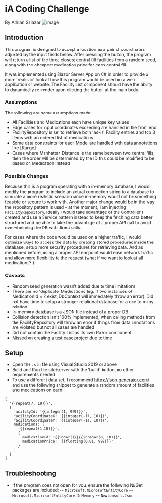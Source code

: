 # iA Coding Challenge
By Adrian Salazar
![image](https://user-images.githubusercontent.com/13540588/221673413-af83d543-f048-4ffd-96c9-28fb406ef17d.png)

## Introduction
This program is designed to accept a location as a pair of coordinates adjusted by the input fields below. After pressing the button, the program will return a list of the	three closest central fill facilities from a random seed, along with the cheapest medication price for each	central fill.

It was implemented using Blazor Server App on C# in order to provide a more 'realistic' look at how this program would be used on a web application or website. The Facility List component should have the ability to dynamically re-render upon clicking the button at the main body. 

### Assumptions
The following are some assumptions made:

- All Facilities and Medications each have unique key values
- Edge cases for input coordinates exceeding are handled in the front end
- FacilityRepository is set to retrieve both 'as-is' Facility entries and top 3 items with an ordered list of medications
- Some data constraints for each Model are handled with data annotations like [Range]
- Cases where Manhattan Distance is the same between two central fills, then the order will be determined by the ID
this could be modified to be based on Medication instead


### Possible Changes
Because this is a program operating with a in-memory database, I would modify the program
to include an actual connection string to a database to simulate a more realistic scenario
since in-memory would not be something feasible or secure to work with.
Another major change would be in the way the repository pattern is used - at the moment,
I am injecting `FacilityRepository`, Ideally I would take advantage of
the Controller I created and use a Service pattern instead to keep the fetching data better structured
and be able to take the advantage of a proper API call to avoid overwhelming the DB with direct calls.

For cases where the code would be used on a higher traffic, I would optimize ways to access the
data by creating stored procedures inside the database, setup more security procedures for retrieving
data. And as mentioned before, using a proper API endpoint would ease network traffic and allow more flexibility
to the request (what if we want to look at all medications? )


### Caveats

- Random seed generation wasn't added due to time limitations
- There are no 'duplicate' Medications (eg. if two instances of MedicationId = 2 exist, DbContext will immediately throw an error).
Did not have time to setup a stronger relational database for a one to many relation
- In-memory database is a JSON file instead of a proper DB
- Collision detection isn't 100% implemented, when calling methods from the FacilityRepository
will throw an error if things from data annotations are violated but not all cases are handled
- Did not contain the Facility List as its own Razor component
- Missed on creating a test case project due to time


## Setup
- Open the `.sln` file using Visual Studio 2019 or above
- Build and Run the site/server with the 'build' button, no other requirements needed
- To use a different data set, I recommend https://json-generator.com/ and use the following snippet to generate a random amount of facilities and medications on each:
```
[
  '{{repeat(7, 10)}}',
  {
    facilityId: '{{integer(1, 999)}}',
    facilityCoordinateX: '{{integer(-10, 10)}}',
	facilityCoordinateY: '{{integer(-10, 10)}}',
    medications: [
      '{{repeat(1,10)}}',
      {
        medicationId: '{{index()}}{{integer(0, 10)}}',
        medicationPrice: '{{floating(0.01, 999)}}'
      }
    ]
  }
]

```


## Troubleshooting
- If the program does not open for you, ensure the following NuGet packages are included:
-- `Microsoft.MicrosoftEntityCore`
-- `Microsoft.MicrosoftEntityCore.InMemory`
-- `Newtonsoft.Json`
